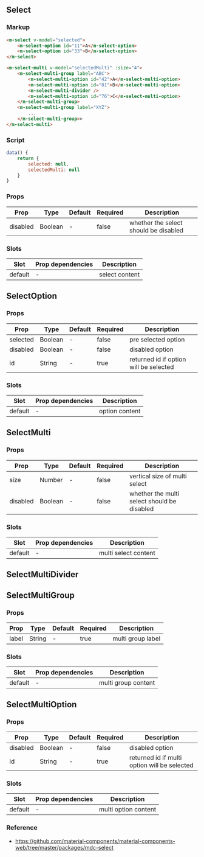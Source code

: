 ## Select

### Markup

```html
<m-select v-model="selected">
    <m-select-option id="11">A</m-select-option>
    <m-select-option id="33">B</m-select-option>
</m-select>

<m-select-multi v-model="selectedMulti" :size="4">
    <m-select-multi-group label="ABC">
        <m-select-multi-option id="42">A</m-select-multi-option>
        <m-select-multi-option id="81">B</m-select-multi-option>
        <m-select-multi-divider />
        <m-select-multi-option id="76">C</m-select-multi-option>
    </m-select-multi-group>
    <m-select-multi-group label="XYZ">
        ...
    </m-select-multi-group>>
</m-select-multi>
```

### Script

```javascript
data() {
    return {
        selected: null,
        selectedMulti: null
    }
}
```

### Props

| Prop | Type | Default | Required | Description |
|------|------|---------|----------|-------------|
| disabled | Boolean | - | false | whether the select should be disabled |

### Slots

| Slot | Prop dependencies | Description |
|------|-------------------|-------------|
| default | - | select content |

## SelectOption

### Props

| Prop | Type | Default | Required | Description |
|------|------|---------|----------|-------------|
| selected | Boolean | - | false | pre selected option |
| disabled | Boolean | - | false | disabled option |
| id | String | - | true | returned id if option will be selected |

### Slots

| Slot | Prop dependencies | Description |
|------|-------------------|-------------|
| default | - | option content |

## SelectMulti

### Props

| Prop | Type | Default | Required | Description |
|------|------|---------|----------|-------------|
| size | Number | - | false | vertical size of multi select |
| disabled | Boolean | - | false | whether the multi select should be disabled |

### Slots

| Slot | Prop dependencies | Description |
|------|-------------------|-------------|
| default | - | multi select content |

## SelectMultiDivider

## SelectMultiGroup

### Props

| Prop | Type | Default | Required | Description |
|------|------|---------|----------|-------------|
| label | String | - | true | multi group label |

### Slots

| Slot | Prop dependencies | Description |
|------|-------------------|-------------|
| default | - | multi group content |

## SelectMultiOption

### Props

| Prop | Type | Default | Required | Description |
|------|------|---------|----------|-------------|
| disabled | Boolean | - | false | disabled option |
| id | String | - | true | returned id if multi option will be selected |

### Slots

| Slot | Prop dependencies | Description |
|------|-------------------|-------------|
| default | - | multi option content |

### Reference

- https://github.com/material-components/material-components-web/tree/master/packages/mdc-select